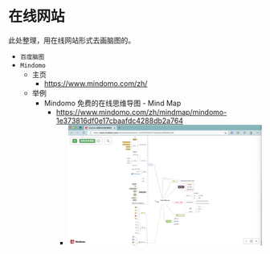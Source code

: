 # 在线网站

此处整理，用在线网站形式去画脑图的。

* `百度脑图`
* `Mindomo`
  * 主页
    * https://www.mindomo.com/zh/
  * 举例
    * Mindomo 免费的在线思维导图 - Mind Map
      * https://www.mindomo.com/zh/mindmap/mindomo-1e373816df0e17cbaafdc4288db2a764
        * ![mindomo_example](../../../assets/img/mindomo_example.png)
